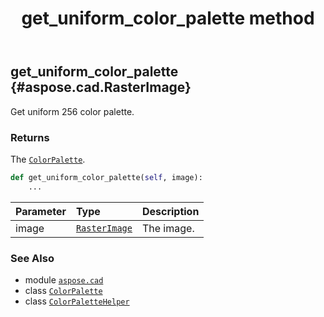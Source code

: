 ﻿---
title: get_uniform_color_palette method
second_title: Aspose.CAD for Python via .NET API References
description: 
type: docs
weight: 90
url: /aspose.cad/colorpalettehelper/get_uniform_color_palette/
is_root: false
---

## get_uniform_color_palette {#aspose.cad.RasterImage}

Get uniform 256 color palette.


### Returns 


The [`ColorPalette`](/cad/python-net/aspose.cad/colorpalette).


```python
def get_uniform_color_palette(self, image):
    ...
```


| Parameter | Type | Description |
| :- | :- | :- |
| image | [`RasterImage`](/cad/python-net/aspose.cad/rasterimage) | The image. |



### See Also
* module [`aspose.cad`](../../)
* class [`ColorPalette`](/cad/python-net/aspose.cad/colorpalette)
* class [`ColorPaletteHelper`](/cad/python-net/aspose.cad/colorpalettehelper)
